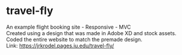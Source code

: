 # travel-fly
An example flight booking site - Responsive - MVC</br>
Created using a design that was made in Adobe XD and stock assets.</br>
Coded the entire website to match the premade design.</br>
Link: https://jrkrodel.pages.iu.edu/travel-fly/
